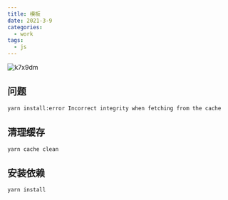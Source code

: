 ```yaml
---
title: 模板
date: 2021-3-9
categories:
  - work
tags:
  - js
---
```


![k7x9dm](https://gitee.com/snowyan/image/raw/master/md/wallhaven-k7x9dm.jpg)

<!-- more -->

## 问题

```bash
yarn install:error Incorrect integrity when fetching from the cache
```

## 清理缓存

```js
yarn cache clean
```

## 安装依赖

```js
yarn install
```
